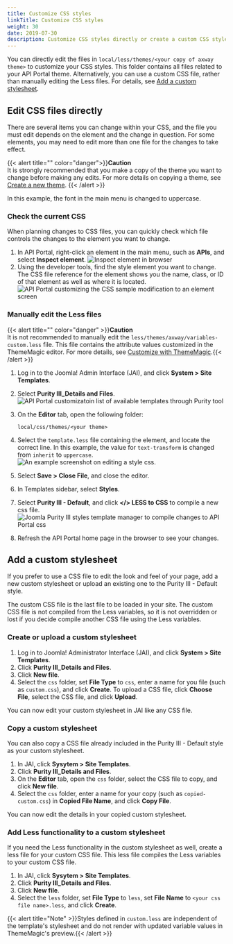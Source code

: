 ```yaml
---
title: Customize CSS styles
linkTitle: Customize CSS styles
weight: 30
date: 2019-07-30
description: Customize CSS styles directly or create a custom CSS stylesheet.
---
```


You can directly edit the files in `local/less/themes/<your copy of axway theme>` to customize your CSS styles. This folder contains all files related to your API Portal theme. Alternatively, you can use a custom CSS file, rather than manually editing the Less files. For details, see [Add a custom stylesheet](#add-a-custom-stylesheet).

## Edit CSS files directly

There are several items you can change within your CSS, and the file you must edit depends on the element and the change in question. For some elements, you may need to edit more than one file for the changes to take effect.

{{< alert title="" color="danger">}}**Caution**</br>
It is strongly recommended that you make a copy of the theme you want to change before making any edits. For more details on copying a theme, see [Create a new theme](/docs/apim_administration/apiportal_admin/customize_getting_started#create-a-new-theme).
{{< /alert >}}

In this example, the font in the main menu is changed to uppercase.

### Check the current CSS

When planning changes to CSS files, you can quickly check which file controls the changes to the element you want to change.

1. In API Portal, right-click an element in the main menu, such as **APIs**, and select **Inspect element**.
    ![Inspect element in browser](/Images/APIPortal/cssselectelement.png)
2. Using the developer tools, find the style element you want to change. The CSS file reference for the element shows you the name, class, or ID of that element as well as where it is located.
    ![API Portal customizing the CSS sample modification to an element screen](/Images/APIPortal/csssamplemod.png)

### Manually edit the Less files

{{< alert title="" color="danger" >}}**Caution**</br>
It is not recommended to manually edit the `less/themes/axway/variables-custom.less` file. This file contains the attribute values customized in the ThemeMagic editor. For more details, see [Customize with ThemeMagic](/docs/apim_administration/apiportal_admin/customize_getting_started#customize-with-thememagic).{{< /alert >}}

1. Log in to the Joomla! Admin Interface (JAI), and click **System > Site Templates**.
2. Select **Purity III_Details and Files**.
    ![API Portal customizatoin list of available templates through Purity tool](/Images/APIPortal/customation_puritIII_detailsandfiles_j4.png)
3. On the **Editor** tab, open the following folder:

    ```
    local/css/themes/<your theme>
    ```

4. Select the `template.less` file containing the element, and locate the correct line. In this example, the value for `text-transform` is changed from `inherit` to `uppercase`.
    ![An example screenshot on editing a style css.](/Images/APIPortal/cssjoomlasamplecodechange.png)
5. Select **Save > Close File**, and close the editor.
6. In Templates sidebar, select **Styles**.
7. Select **Purity III - Default**, and click **</> LESS to CSS** to compile a new css file.
    ![Joomla Purity III styles template manager to compile changes to API Portal css](/Images/APIPortal/csspuriistylesconfig.png)
8. Refresh the API Portal home page in the browser to see your changes.

## Add a custom stylesheet

If you prefer to use a CSS file to edit the look and feel of your page, add a new custom stylesheet or upload an existing one to the Purity III - Default style.

The custom CSS file is the last file to be loaded in your site. The custom CSS file is not compiled from the Less variables, so it is not overridden or lost if you decide compile another CSS file using the Less variables.

### Create or upload a custom stylesheet

1. Log in to Joomla! Administrator Interface (JAI), and click **System > Site Templates**.
2. Click **Purity III_Details and Files**.
3. Click **New file**.
4. Select the `css` folder, set **File Type** to `css`, enter a name for you file (such as `custom.css`), and click **Create**. To upload a CSS file, click **Choose File**, select the CSS file, and click **Upload**.

You can now edit your custom stylesheet in JAI like any CSS file.

### Copy a custom stylesheet

You can also copy a CSS file already included in the Purity III - Default style as your custom stylesheet.

1. In JAI, click **Sysytem > Site Templates**.
2. Click **Purity III_Details and Files**.
3. On the **Editor** tab, open the `css` folder, select the CSS file to copy, and click **New file**.
4. Select the `css` folder, enter a name for your copy (such as `copied-custom.css`) in **Copied File Name**, and click **Copy File**.

You can now edit the details in your copied custom stylesheet.

### Add Less functionality to a custom stylesheet

If you need the Less functionality in the custom stylesheet as well, create a less file for your custom CSS file. This less file compiles the Less variables to your custom CSS file.

1. In JAI, click **Sysytem > Site Templates**.
2. Click **Purity III_Details and Files**.
3. Click **New file**.
4. Select the `less` folder, set **File Type** to `less`, set **File Name** to `<your css file name>.less`, and click **Create**.

{{< alert title="Note" >}}Styles defined in `custom.less` are independent of the template's stylesheet and do not render with updated variable values in ThemeMagic's preview.{{< /alert >}}
